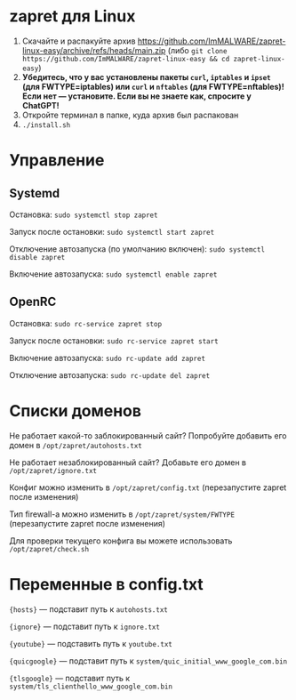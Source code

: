 # zapret для Linux

1. Скачайте и распакуйте архив https://github.com/ImMALWARE/zapret-linux-easy/archive/refs/heads/main.zip (либо `git clone https://github.com/ImMALWARE/zapret-linux-easy && cd zapret-linux-easy`)
2. **Убедитесь, что у вас установлены пакеты `curl`, `iptables` и `ipset` (для FWTYPE=iptables) или `curl` и `nftables` (для FWTYPE=nftables)! Если нет — установите. Если вы не знаете как, спросите у ChatGPT!**
3. Откройте терминал в папке, куда архив был распакован
4. `./install.sh`

# Управление
## Systemd
Остановка: `sudo systemctl stop zapret`

Запуск после остановки: `sudo systemctl start zapret`

Отключение автозапуска (по умолчанию включен): `sudo systemctl disable zapret`

Включение автозапуска: `sudo systemctl enable zapret`
## OpenRC

Остановка: `sudo rc-service zapret stop`

Запуск после остановки: `sudo rc-service zapret start`

Включение автозапуска: `sudo rc-update add zapret`

Отключение автозапуска: `sudo rc-update del zapret`
# Списки доменов
Не работает какой-то заблокированный сайт? Попробуйте добавить его домен в `/opt/zapret/autohosts.txt`

Не работает незаблокированный сайт? Добавьте его домен в `/opt/zapret/ignore.txt`

Конфиг можно изменить в `/opt/zapret/config.txt` (перезапустите zapret после изменения)

Тип firewall-а можно изменить в `/opt/zapret/system/FWTYPE` (перезапустите zapret после изменения)

Для проверки текущего конфига вы можете использовать `/opt/zapret/check.sh`

# Переменные в config.txt

`{hosts}` — подставит путь к `autohosts.txt`

`{ignore}` — подставит путь к `ignore.txt`

`{youtube}` — подставить путь к `youtube.txt`

`{quicgoogle}` — подставит путь к `system/quic_initial_www_google_com.bin`

`{tlsgoogle}` — подставит путь к `system/tls_clienthello_www_google_com.bin`
